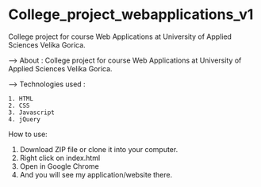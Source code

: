 # College_project_webapplications_v1
College project for course Web Applications at University of Applied Sciences Velika Gorica.

--> About : College project for course Web Applications at University of Applied Sciences Velika Gorica.

--> Technologies used : 

    1. HTML
    2. CSS
    3. Javascript
    4. jQuery
    
    
How to use: 

1. Download ZIP file or clone it into your computer.
2. Right click on index.html 
3. Open in Google Chrome
4. And you will see my application/website there.
